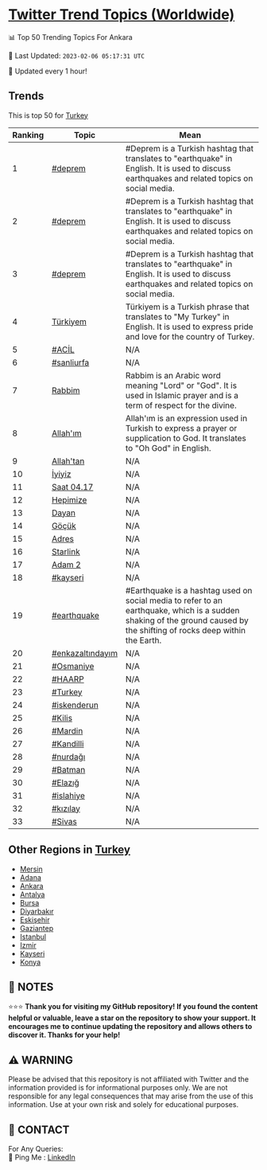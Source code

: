 [Twitter Trend Topics (Worldwide)](https://github.com/ErcinDedeoglu/Twitter-Trend-Topics)
==========


📊 Top 50 Trending Topics For Ankara

📆 Last Updated: `2023-02-06 05:17:31 UTC`

🔧 Updated every 1 hour!


## Trends

This is top 50 for [Turkey](</Turkey>)

| Ranking | Topic | Mean |
| ------- | ------------ | ------------ |
| 1 | [#deprem](http://twitter.com/search?q=%23deprem) | #Deprem is a Turkish hashtag that translates to "earthquake" in English. It is used to discuss earthquakes and related topics on social media. |
| 2 | [#deprem](http://twitter.com/search?q=%23deprem) | #Deprem is a Turkish hashtag that translates to "earthquake" in English. It is used to discuss earthquakes and related topics on social media. |
| 3 | [#deprem](http://twitter.com/search?q=%23deprem) | #Deprem is a Turkish hashtag that translates to "earthquake" in English. It is used to discuss earthquakes and related topics on social media. |
| 4 | [Türkiyem](http://twitter.com/search?q=T%c3%bcrkiyem) | Türkiyem is a Turkish phrase that translates to "My Turkey" in English. It is used to express pride and love for the country of Turkey. |
| 5 | [#ACİL](http://twitter.com/search?q=%23AC%c4%b0L) | N/A |
| 6 | [#sanliurfa](http://twitter.com/search?q=%23sanliurfa) | N/A |
| 7 | [Rabbim](http://twitter.com/search?q=Rabbim) | Rabbim is an Arabic word meaning "Lord" or "God". It is used in Islamic prayer and is a term of respect for the divine. |
| 8 | [Allah'ım](http://twitter.com/search?q=Allah%27%c4%b1m) | Allah'ım is an expression used in Turkish to express a prayer or supplication to God. It translates to "Oh God" in English. |
| 9 | [Allah'tan](http://twitter.com/search?q=Allah%27tan) | N/A |
| 10 | [İyiyiz](http://twitter.com/search?q=%c4%b0yiyiz) | N/A |
| 11 | [Saat 04.17](http://twitter.com/search?q=Saat+04.17) | N/A |
| 12 | [Hepimize](http://twitter.com/search?q=Hepimize) | N/A |
| 13 | [Dayan](http://twitter.com/search?q=Dayan) | N/A |
| 14 | [Göçük](http://twitter.com/search?q=G%c3%b6%c3%a7%c3%bck) | N/A |
| 15 | [Adres](http://twitter.com/search?q=Adres) | N/A |
| 16 | [Starlink](http://twitter.com/search?q=Starlink) | N/A |
| 17 | [Adam 2](http://twitter.com/search?q=Adam+2) | N/A |
| 18 | [#kayseri](http://twitter.com/search?q=%23kayseri) | N/A |
| 19 | [#earthquake](http://twitter.com/search?q=%23earthquake) | #Earthquake is a hashtag used on social media to refer to an earthquake, which is a sudden shaking of the ground caused by the shifting of rocks deep within the Earth. |
| 20 | [#enkazaltındayım](http://twitter.com/search?q=%23enkazalt%c4%b1nday%c4%b1m) | N/A |
| 21 | [#Osmaniye](http://twitter.com/search?q=%23Osmaniye) | N/A |
| 22 | [#HAARP](http://twitter.com/search?q=%23HAARP) | N/A |
| 23 | [#Turkey](http://twitter.com/search?q=%23Turkey) | N/A |
| 24 | [#iskenderun](http://twitter.com/search?q=%23iskenderun) | N/A |
| 25 | [#Kilis](http://twitter.com/search?q=%23Kilis) | N/A |
| 26 | [#Mardin](http://twitter.com/search?q=%23Mardin) | N/A |
| 27 | [#Kandilli](http://twitter.com/search?q=%23Kandilli) | N/A |
| 28 | [#nurdağı](http://twitter.com/search?q=%23nurda%c4%9f%c4%b1) | N/A |
| 29 | [#Batman](http://twitter.com/search?q=%23Batman) | N/A |
| 30 | [#Elazığ](http://twitter.com/search?q=%23Elaz%c4%b1%c4%9f) | N/A |
| 31 | [#islahiye](http://twitter.com/search?q=%23islahiye) | N/A |
| 32 | [#kızılay](http://twitter.com/search?q=%23k%c4%b1z%c4%b1lay) | N/A |
| 33 | [#Sivas](http://twitter.com/search?q=%23Sivas) | N/A |



## Other Regions in [Turkey](</Turkey>)

* [Mersin](</Turkey/Mersin.md>)
* [Adana](</Turkey/Adana.md>)
* [Ankara](</Turkey/Ankara.md>)
* [Antalya](</Turkey/Antalya.md>)
* [Bursa](</Turkey/Bursa.md>)
* [Diyarbakır](</Turkey/Diyarbakır.md>)
* [Eskişehir](</Turkey/Eskişehir.md>)
* [Gaziantep](</Turkey/Gaziantep.md>)
* [Istanbul](</Turkey/Istanbul.md>)
* [Izmir](</Turkey/Izmir.md>)
* [Kayseri](</Turkey/Kayseri.md>)
* [Konya](</Turkey/Konya.md>)



## 📝 NOTES

⭐⭐⭐ **Thank you for visiting my GitHub repository! If you found the content helpful or valuable, leave a star on the repository to show your support. It encourages me to continue updating the repository and allows others to discover it. Thanks for your help!**


## ⚠️ WARNING

Please be advised that this repository is not affiliated with Twitter and the information provided is for informational purposes only. We are not responsible for any legal consequences that may arise from the use of this information. Use at your own risk and solely for educational purposes.


## 📨 CONTACT

 For Any Queries:  
            🏓 Ping Me : [LinkedIn](https://www.linkedin.com/in/ercindedeoglu/)
